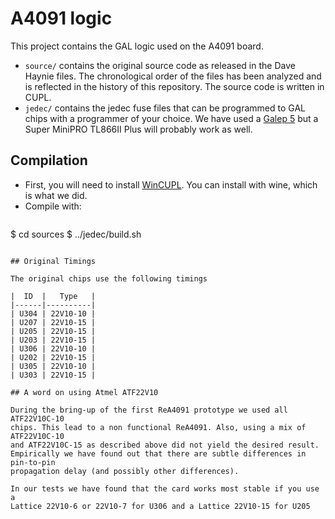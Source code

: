 # A4091 logic

This project contains the GAL logic used on the A4091 board.

 - `source/` contains the original source code as released in the
   Dave Haynie files. The chronological order of the files has been
   analyzed and is reflected in the history of this repository.
   The source code is written in CUPL.
 - `jedec/` contains the jedec fuse files that can be programmed to
   GAL chips with a programmer of your choice. We have used a [Galep 5](http://www.conitec.net/english/galep5.php)
   but a Super MiniPRO TL866II Plus will probably work as well.

## Compilation

 - First, you will need to install [WinCUPL](https://www.microchip.com/en-us/products/fpgas-and-plds/spld-cplds/pld-design-resources).
   You can install with wine, which is what we did.
 - Compile with:
   ```
$ cd sources
$ ../jedec/build.sh
```

## Original Timings

The original chips use the following timings

|  ID  |   Type   |
|------|----------|
| U304 | 22V10-10 |
| U207 | 22V10-15 |
| U205 | 22V10-15 |
| U203 | 22V10-15 |
| U306 | 22V10-10 |
| U202 | 22V10-15 |
| U305 | 22V10-10 |
| U303 | 22V10-15 |

## A word on using Atmel ATF22V10

During the bring-up of the first ReA4091 prototype we used all ATF22V10C-10
chips. This lead to a non functional ReA4091. Also, using a mix of ATF22V10C-10
and ATF22V10C-15 as described above did not yield the desired result.
Empirically we have found out that there are subtle differences in pin-to-pin
propagation delay (and possibly other differences).

In our tests we have found that the card works most stable if you use a
Lattice 22V10-6 or 22V10-7 for U306 and a Lattice 22V10-15 for U205

